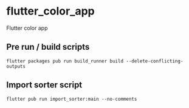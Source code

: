 # flutter_color_app

Flutter color app

## Pre run / build scripts
`flutter packages pub run build_runner build --delete-conflicting-outputs`

## Import sorter script
`flutter pub run import_sorter:main --no-comments`
